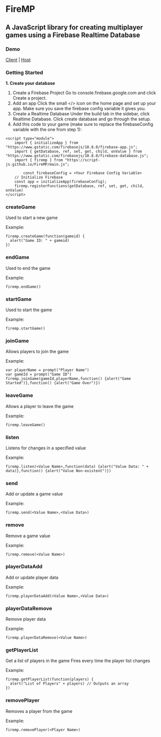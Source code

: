 # FireMP
## A JavaScript library for creating multiplayer games using a Firebase Realtime Database
### Demo
[Client](https://script-js.github.io/FireMP/demo/client) | [Host](https://script-js.github.io/FireMP/demo/host)
### Getting Started

**1. Create your database**

1. Create a Firebase Project
Go to console.firebase.google.com and click Create a project.
2. Add an app
Click the small </> icon on the home page and set up your app. Make sure you save the firebase config variable it gives you.
3. Create a Realtime Database
Under the build tab in the sidebar, click Realtime Database. Click create database and go through the setup.
4. Add this code to your game (make sure to replace the firebaseConfig variable with the one from step 1):
```
<script type="module">
    import { initializeApp } from "https://www.gstatic.com/firebasejs/10.8.0/firebase-app.js";
    import { getDatabase, ref, set, get, child, onValue } from "https://www.gstatic.com/firebasejs/10.8.0/firebase-database.js";
    import { firemp } from "https://script-js.github.io/FireMP/main.js";

        const firebaseConfig = <Your Firebase Config Variable>
    // Initialize Firebase
    const app = initializeApp(firebaseConfig); 
    firemp.registerFunctions(getDatabase, ref, set, get, child, onValue)
</script>
```

### createGame
Used to start a new game

Example: 
```
firemp.createGame(function(gameid) {
  alert("Game ID: " + gameid)
})
```

### endGame
Used to end the game

Example:
```
firemp.endGame()
```

### startGame
Used to start the game

Example:
```
firemp.startGame()
```

### joinGame
Allows players to join the game

Example:
```
var playerName = prompt("Player Name")
var gameId = prompt("Game ID")
firemp.joinGame(gameId,playerName,function() {alert("Game Started")},function() {alert("Game Over")})
```

### leaveGame
Allows a player to leave the game

Example:
```
firemp.leaveGame()
```

### listen
Listens for changes in a specified value

Example:
```
firemp.listen(<Value Name>,function(data) {alert("Value Data: " + data)},function() {alert("Value Non-existent")})
```

### send
Add or update a game value

Example:
```
firemp.send(<Value Name>,<Value Data>)
```

### remove
Remove a game value

Example:
```
firemp.remove(<Value Name>)
```

### playerDataAdd
Add or update player data

Example:
```
firemp.playerDataAdd(<Value Name>,<Value Data>)
```

### playerDataRemove
Remove player data

Example:
```
firemp.playerDataRemove(<Value Name>)
```

### getPlayerList
Get a list of players in the game
Fires every time the player list changes

Example:
```
firemp.getPlayerList(function(players) {
  alert("List of Players" + players) // Outputs an array
})
```

### removePlayer
Removes a player from the game

Example:
```
firemp.removePlayer(<Player Name>)
```
